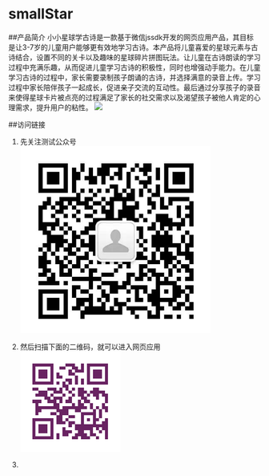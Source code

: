 # smallStar

##产品简介
小小星球学古诗是一款基于微信jssdk开发的网页应用产品，其目标是让3-7岁的儿童用户能够更有效地学习古诗。本产品将儿童喜爱的星球元素与古诗结合，设置不同的关卡以及趣味的星球碎片拼图玩法。让儿童在古诗朗读的学习过程中充满乐趣，从而促进儿童学习古诗的积极性，同时也增强动手能力。在儿童学习古诗的过程中，家长需要录制孩子朗诵的古诗，并选择满意的录音上传。学习过程中家长陪伴孩子一起成长，促进亲子交流的互动性。最后通过分享孩子的录音来使得星球卡片被点亮的过程满足了家长的社交需求以及渴望孩子被他人肯定的心理需求，提升用户的粘性。
![](https://github.com/sbeidao/smallStar/raw/master/images/cpsm.jpg)


##访问链接
1. 先关注测试公众号
![](https://github.com/sbeidao/smallStar/raw/master/images/csgzh.png)

2. 然后扫描下面的二维码，就可以进入网页应用
![](https://github.com/sbeidao/smallStar/raw/master/images/QRcode.png)

3. 




